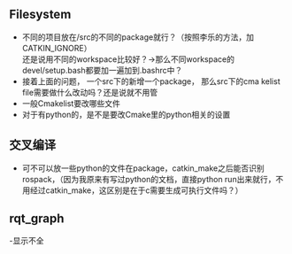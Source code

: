 ## Filesystem
- 不同的项目放在/src的不同的package就行？（按照李乐的方法，加CATKIN_IGNORE）  
还是说用不同的workspace比较好？->那么不同workspace的devel/setup.bash都要加一遍加到.bashrc中？
- 接着上面的问题， 一个src下的新增一个package， 那么src下的cma kelist file需要做什么改动吗？还是说就不用管
- 一般Cmakelist要改哪些文件
- 对于有python的，是不是要改Cmake里的python相关的设置  

## 交叉编译
- 可不可以放一些python的文件在package，catkin_make之后能否识别rospack，（因为我原来有写过python的文档，直接python run出来就行，不用经过catkin_make，这区别是在于c需要生成可执行文件吗？）

## rqt_graph
-显示不全  
